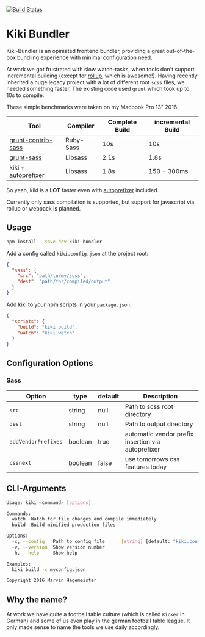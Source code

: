 [![Build Status](https://travis-ci.org/marvinhagemeister/kiki.svg?branch=master)](https://travis-ci.org/marvinhagemeister/kiki)

# Kiki Bundler

Kiki-Bundler is an opiniated frontend bundler, providing a great out-of-the-box
bundling experience with minimal configuration need.

At work we got frustrated with slow watch-tasks, when tools don't support incremental
building (except for [rollup](https://github.com/rollup/rollup/issues), which is awesome!).
Having recently inherited a huge legacy project with a lot of different root `scss` files,
we needed something faster. The existing code used `grunt` which took up to 10s to compile.

These simple benchmarks were taken on my Macbook Pro 13" 2016.

| Tool | Compiler | Complete Build | incremental Build |
|------|----------|----------------|-------------------|
| [grunt-contrib-sass](https://github.com/gruntjs/grunt-contrib-sass) | Ruby-Sass | 10s | 10s |
| [grunt-sass](https://github.com/sindresorhus/grunt-sass) | Libsass | 2.1s | 1.8s |
| kiki + [autoprefixer](https://github.com/postcss/autoprefixer) | Libsass | 1.8s | 150 - 300ms |

So yeah, kiki is a **LOT** faster even with [autoprefixer](https://github.com/postcss/autoprefixer) included.

Currently only sass compilation is supported, but support for javascript via rollup or webpack is planned.

## Usage

```bash
npm install --save-dev kiki-bundler
```

Add a config called `kiki.config.json` at the project root:

```json
{
  "sass": {
    "src": "path/to/my/scss",
    "dest": "path/for/compiled/output"
  }
}
```

Add kiki to your npm scripts in your `package.json`:

```json
{
  "scripts": {
    "build": "kiki build",
    "watch": "kiki watch"
  }
}
```

## Configuration Options

### Sass

| Option | type | default | Description |
|---|---|---|---|
| `src` | string | null | Path to scss root directory |
| `dest` | string | null | Path to output directory |
| `addVendorPrefixes` | boolean | true | automatic vendor prefix insertion via autoprefixer |
| `cssnext` | boolean | false | use tomorrows css features today |

## CLI-Arguments

```bash
Usage: kiki <command> [options]

Commands:
  watch  Watch for file changes and compile immediately
  build  Build minified production files

Options:
  -c, --config   Path to config file      [string] [default: "kiki.config.json"]
  -v, --version  Show version number                                   [boolean]
  -h, --help     Show help                                             [boolean]

Examples:
  kiki build -c myconfig.json

Copyright 2016 Marvin Hagemeister
```

## Why the name?

At work we have quite a football table culture (which is called `Kicker` in German) and some of us even play in the german football table league.
It only made sense to name the tools we use daily accordingly.
